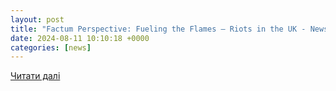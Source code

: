 ```yaml
---
layout: post
title: "Factum Perspective: Fueling the Flames – Riots in the UK - Newswire"
date: 2024-08-11 10:10:18 +0000
categories: [news]
---
```


[Читати далі](https://www.newswire.lk/2024/08/11/factum-perspective-fueling-the-flames-riots-in-the-uk/)
